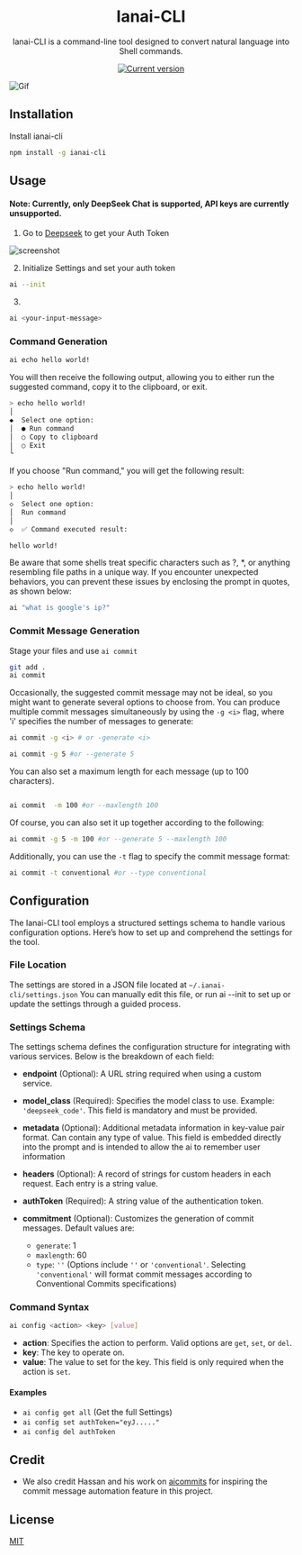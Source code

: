<h1 align="center" id="title">Ianai-CLI</h1>

<p id="description" align="center">Ianai-CLI is a command-line tool designed to convert natural language into Shell commands.</p>

<p align="center">
   <a href="https://www.npmjs.com/package/ianai-cli"><img src="https://img.shields.io/npm/v/ianai-cli" alt="Current version"></a>
</p>

<img  src="https://github.com/user-attachments/assets/5ddc242c-c974-4935-8f61-4679133c3878" alt="Gif" />

## Installation

Install ianai-cli

```bash
npm install -g ianai-cli
```

## Usage

#### Note: Currently, only DeepSeek Chat is supported, API keys are currently unsupported.

1. Go to [Deepseek](https://chat.deepseek.com/) to get your Auth Token

![screenshot](https://github.com/user-attachments/assets/b4cd8f5c-e205-4742-8e11-e1d08d68ddc2)

2. Initialize Settings and set your auth token

```bash
ai --init
```

3.

```bash
ai <your-input-message>
```

### Command Generation

```bash
ai echo hello world!
```

You will then receive the following output, allowing you to either run the suggested command, copy it to the clipboard, or exit.

```bash
> echo hello world!
│
◆  Select one option:
│  ● Run command
│  ○ Copy to clipboard
│  ○ Exit
└
```

If you choose "Run command," you will get the following result:

```bash
> echo hello world!
│
◇  Select one option:
│  Run command
│
◇  ✅ Command executed result:

hello world!

```

Be aware that some shells treat specific characters such as ?, \*, or anything resembling file paths in a unique way. If you encounter unexpected behaviors, you can prevent these issues by enclosing the prompt in quotes, as shown below:

```bash
ai "what is google's ip?"
```

### Commit Message Generation

Stage your files and use `ai commit`
```bash
git add .
ai commit
```

Occasionally, the suggested commit message may not be ideal, so you might want to generate several options to choose from. You can produce multiple commit messages simultaneously by using the `-g <i>` flag, where 'i' specifies the number of messages to generate:

```bash
ai commit -g <i> # or -generate <i>
```


```bash
ai commit -g 5 #or --generate 5
```

You can also set a maximum length for each message (up to 100 characters).

```bash

ai commit  -m 100 #or --maxlength 100

```

Of course, you can also set it up together according to the following:

```bash
ai commit -g 5 -m 100 #or --generate 5 --maxlength 100
```

Additionally, you can use the `-t` flag to specify the commit message format:

```bash
ai commit -t conventional #or --type conventional
```



## Configuration

The Ianai-CLI tool employs a structured settings schema to handle various configuration options. Here’s how to set up and comprehend the settings for the tool.

### File Location

The settings are stored in a JSON file located at `~/.ianai-cli/settings.json` You can manually edit this file, or run ai --init to set up or update the settings through a guided process.

### Settings Schema

The settings schema defines the configuration structure for integrating with various services. Below is the breakdown of each field:

- **endpoint** (Optional): A URL string required when using a custom service.
- **model_class** (Required): Specifies the model class to use. Example: `'deepseek_code'`. This field is mandatory and must be provided.

- **metadata** (Optional): Additional metadata information in key-value pair format. Can contain any type of value. This field is embedded directly into the prompt and is intended to allow the ai to remember user information

- **headers** (Optional): A record of strings for custom headers in each request. Each entry is a string value.

- **authToken** (Required): A string value of the authentication token.
- **commitment** (Optional): Customizes the generation of commit messages. Default values are:
  - `generate`: 1
  - `maxlength`: 60
  - `type`: `''` (Options include `''` or `'conventional'`. Selecting `'conventional'` will format commit messages according to Conventional Commits specifications)

### Command Syntax

```bash
ai config <action> <key> [value]
```

- **action**: Specifies the action to perform. Valid options are `get`, `set`, or `del`.
- **key**: The key to operate on.
- **value**: The value to set for the key. This field is only required when the action is `set`.

#### Examples

- `ai config get all` (Get the full Settings)
- `ai config set authToken="eyJ....."`
- `ai config del authToken`


## Credit
- We also credit Hassan and his work on [aicommits](https://github.com/Nutlope/aicommits) for inspiring the commit message automation feature in this project.

## License

[MIT]("https://choosealicense.com/licenses/mit/")

